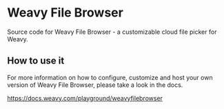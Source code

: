 # Weavy File Browser

Source code for Weavy File Browser - a customizable cloud file picker for Weavy.

## How to use it

For more information on how to configure, customize and host your own version of Weavy File Browser, please take a look in the docs.

https://docs.weavy.com/playground/weavyfilebrowser
